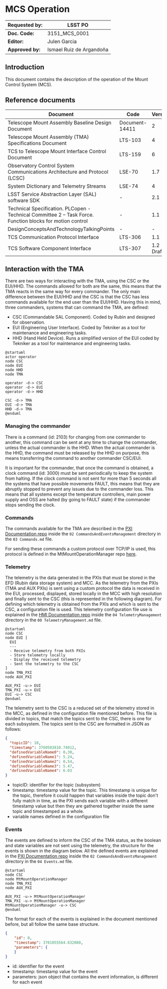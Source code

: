 # MCS Operation

| **Requested by:** | **LSST PO** |
| --- | --- |
| **Doc. Code:** | 3151_MCS_0001 |
| **Editor:** | Julen Garcia |
| **Approved by:** | Ismael Ruiz de Argandoña |

## Introduction

This document contains the description of the operation of the Mount Control System (MCS).

## Reference documents

| Document | Code | Version |
| --- | --- | --- |
| Telescope Mount Assembly Baseline Design Document | Document-14411 | 2 |
| Telescope Mount Assembly (TMA) Specifications Document | LTS-103 | 4 |
| TCS to Telescope Mount Interface Control Document | LTS-159 | 6 |
| Observatory Control System Communications Architecture and Protocol (LCSC) | LSE-70 | 1.7 |
| System Dictionary and Telemetry Streams | LSE-74 | 4 |
| LSST Service Abstraction Layer (SAL) software SDK | - | 2.1 |
| Technical Specification. PLCopen - Technical Committee 2 – Task Force. Function blocks for motion control | - | 1.1 |
| DesignConceptsAndTechnologyTalkingPoints | - | - |
| TCS Communication Protocol Interface | LTS-306 | 1.1 |
| TCS Software Component Interface | LTS-307 | 1.2 Draft |

## Interaction with the TMA

There are two ways for interacting with the TMA, using the CSC or the EUI/HHD. The commands allowed for both are the
same, this means that the TMA reacts in the same way for every commander. The only main difference between the EUI/HHD
and the CSC is that the CSC has less commands available for the end user than the EUI/HHD.
Having this in mind, three commanders, systems that can command the TMA, are defined:

- CSC (Commandable SAL Component). Coded by Rubin and designed for observation.
- EUI (Engineering User Interface). Coded by Tekniker as a tool for maintenance and engineering tasks.
- HHD (Hand Held Device). Runs a simplified version of the EUI coded by Tekniker as a tool for maintenance and engineering tasks.

```plantuml
@startuml
actor operator
node CSC
node EUI
node HHD
node TMA

operator -d-> CSC
operator -d-> EUI
operator -d-> HHD

CSC -d-> TMA
EUI -d-> TMA
HHD -d-> TMA
@enduml
```

### Managing the commander

There is a command (id: 2103) for changing from one commander to another, this command can be sent at any time to change
the commander, unless the actual commander is the HHD. When the actual commander is the HHD, the command must be
released by the HHD on purpose, this means transferring the command to another commander CSC/EUI.

It is important for the commander, that once the command is obtained, a clock command (id: 3000) must be sent periodically
to keep the system from halting. If the clock command is not sent for more than 5 seconds all the systems that have
possible movements FAULT, this means that they are abruptly stopped to prevent any issues due to the commander loss.
This means that all systems except the temperature controllers, main power supply and OSS are halted (by going to FAULT
state) if the commander stops sending the clock.

### Commands

The commands available for the TMA are described in the [PXI Documentation repo](https://gitlab.tekniker.es/publico/3151-lsst/documentation/pxicontroller_documentation)
inside the `02 CommandsAndEventsManagement` directory in the `03 Commands.md` file.

For sending these commands a custom protocol over TCP/IP is used, this protocol is defined in the MtMountOperationManager
repo [here](https://gitlab.tekniker.es/aut/projects/3151-LSST/OperationManager/lsst/-/blob/develop/tma_management/doc/protocol.md).

### Telemetry

The telemetry is the data generated in the PXIs that must be stored in the EFD (Rubin data storage system) and MCC. As the
telemetry from the PXIs (TMA and AUX PXIs) is sent using a custom protocol the data is received in the EUI, processed,
displayed, stored locally in the MCC with high resolution and finally sent to the CSC (this is represented in the following
diagram). For defining which telemetry is obtained from the PXIs and which is sent to the CSC, a configuration file is
used. This telemetry configuration file use is explained in the
[HMI Documentation repo](https://gitlab.tekniker.es/publico/3151-lsst/documentation/hmicomputers_documentation)
inside the `04 TelemetryManagement` directory in the `00 TelemetryManagement.md` file.

```plantuml
@startuml
node CSC
node EUI [
  EUI
  ---
  - Receive telemetry from both PXIs
  - Store telemetry locally
  - Display the received telemetry
  - Sent the telemetry to the CSC
]
node TMA_PXI
node AUX_PXI

AUX_PXI -u-> EUI
TMA_PXI -u-> EUI
EUI -u-> CSC
@enduml
```

The telemetry sent to the CSC is a reduced set of the telemetry stored in the MCC, as defined in the configuration file
mentioned before. This file is divided in topics, that match the topics sent to the CSC, there is one for each subsystem.
The topics sent to the CSC are formatted in JSON as follows:

```json
{
  "topicID": 10,
  "timestamp": 3760503810.74012,
  "definedVariableName0": 0.30,
  "definedVariableName1": 5.24,
  "definedVariableName2": 0.54,
  "definedVariableName3": 5.47,
  "definedVariableName4": 6.03
}
```

- topicID: identifier for the topic (subsystem)
- timestamp: timestamp value for the topic. This timestamp is unique for the topic, therefore it could happen that variables
  inside the topic don't fully match in time, as the PXI sends each variable with a different timestamp value but then
  they are gathered together inside the same topic and timestamped as a whole.
- variable names defined in the configuration file

### Events

The events are defined to inform the CSC of the TMA status, as the boolean and state variables are not sent using the
telemetry, the structure for the events is shown in the diagram below.
All the defined events are explained in the [PXI Documentation repo](https://gitlab.tekniker.es/publico/3151-lsst/documentation/pxicontroller_documentation)
inside the `02 CommandsAndEventsManagement` directory in the `04 Events.md` file.

```plantuml
@startuml
node CSC
node MtMountOperationManager
node TMA_PXI
node AUX_PXI

AUX_PXI -u-> MtMountOperationManager
TMA_PXI -u-> MtMountOperationManager
MtMountOperationManager -u-> CSC
@enduml
```

The format for each of the events is explained in the document mentioned before, but all follow the same base structure.

```json
{
    "id": 0,
    "timestamp": 3701055564.832080,
    "parameters": {
    }
}
```

- id: identifier for the event
- timestamp: timestamp value for the event
- parameters: json object that contains the event information, is different for each event

